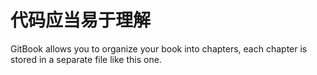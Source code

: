 # 代码应当易于理解

GitBook allows you to organize your book into chapters, each chapter is stored in a separate file like this one.


